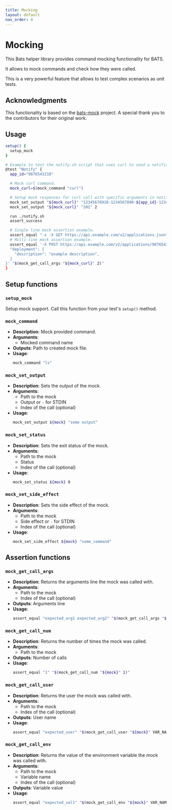 ```yaml
---
title: Mocking
layout: default
nav_order: 4
---
```


# Mocking

This Bats helper library provides command mocking functionality for BATS.

It allows to mock commands and check how they were called.

This is a very powerful feature that allows to test complex scenarios as unit
tests.

## Acknowledgments

This functionality is based on the [bats-mock](https://github.com/grayhemp/bats-mock) project.
A special thank you to the contributors for their original work.

## Usage

```bash
setup() {
  setup_mock
}

# Example to test the notify.sh script that uses curl to send a notification to external system.
@test "Notify" {
  app_id="9876543210"

  # Mock curl command.
  mock_curl=$(mock_command "curl")

  # Setup mock responses for curl call with specific arguments in notify.sh.
  mock_set_output "${mock_curl}" "12345678910-1234567890-${app_id}-12345" 1
  mock_set_output "${mock_curl}" "201" 2

  run ./notify.sh
  assert_success

  # Single line mock assertion example.
  assert_equal "-s -X GET https://api.example.com/v2/applications.json" "$(mock_get_call_args "${mock_curl}" 1)"
  # Multi-line mock assertion example.
  assert_equal '-X POST https://api.example.com/v2/applications/9876543210/deployments.json -d {
  "deployment": {
    "description": "example description",
  }
}' "$(mock_get_call_args "${mock_curl}" 2)"
}
```

## Setup functions

### `setup_mock`

Setup mock support. Call this function from your test's `setup()` method.

### `mock_command`

- **Description**: Mock provided command.
- **Arguments**:
  - Mocked command name
- **Outputs**: Path to created mock file.
- **Usage**:
  ```bash
  mock_command "ls"
  ```

### `mock_set_output`

- **Description**: Sets the output of the mock.
- **Arguments**:
  - Path to the mock
  - Output or `-` for STDIN
  - Index of the call (optional)
- **Usage**:
  ```bash
  mock_set_output ${mock} "some output"
  ```

### `mock_set_status`

- **Description**: Sets the exit status of the mock.
- **Arguments**:
  - Path to the mock
  - Status
  - Index of the call (optional)
- **Usage**:
  ```bash
  mock_set_status ${mock} 0
  ```

### `mock_set_side_effect`

- **Description**: Sets the side effect of the mock.
- **Arguments**:
  - Path to the mock
  - Side effect or `-` for STDIN
  - Index of the call (optional)
- **Usage**:
  ```bash
  mock_set_side_effect ${mock} "some_command"
  ```

## Assertion functions

### `mock_get_call_args`

- **Description**: Returns the arguments line the mock was called with.
- **Arguments**:
  - Path to the mock
  - Index of the call (optional)
- **Outputs**: Arguments line
- **Usage**:
  ```bash
  assert_equal "expected_arg1 expected_arg2" "$(mock_get_call_args "${mock}" 1)"
  ```

### `mock_get_call_num`

- **Description**: Returns the number of times the mock was called.
- **Arguments**:
  - Path to the mock
- **Outputs**: Number of calls
- **Usage**:
  ```bash
  assert_equal "1" "$(mock_get_call_num "${mock}" 1)"
  ```

### `mock_get_call_user`

- **Description**: Returns the user the mock was called with.
- **Arguments**:
  - Path to the mock
  - Index of the call (optional)
- **Outputs**: User name
- **Usage**:
  ```bash
  assert_equal "expected_user" "$(mock_get_call_user "${mock}" VAR_NAME 1)"
  ```

### `mock_get_call_env`

- **Description**: Returns the value of the environment variable the mock was
  called with.
- **Arguments**:
  - Path to the mock
  - Variable name
  - Index of the call (optional)
- **Outputs**: Variable value
- **Usage**:
  ```bash
  assert_equal "expected_val1" "$(mock_get_call_env "${mock}" VAR_NAME 1)"
  ```
